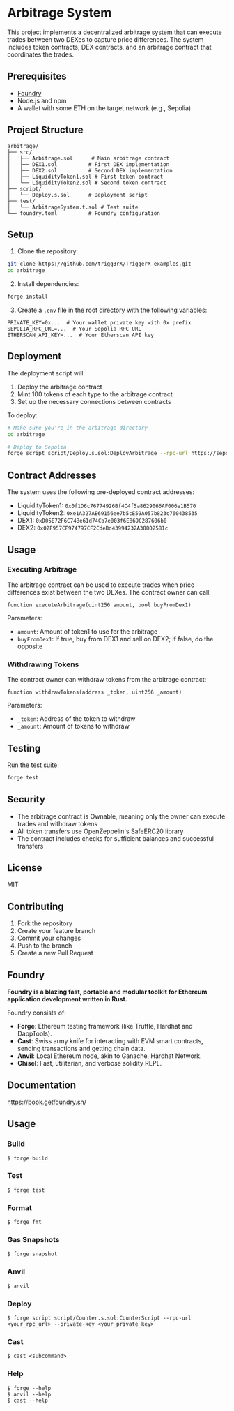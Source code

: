 # Arbitrage System

This project implements a decentralized arbitrage system that can execute trades between two DEXes to capture price differences. The system includes token contracts, DEX contracts, and an arbitrage contract that coordinates the trades.

## Prerequisites

- [Foundry](https://book.getfoundry.sh/getting-started/installation)
- Node.js and npm
- A wallet with some ETH on the target network (e.g., Sepolia)

## Project Structure

```
arbitrage/
├── src/
│   ├── Arbitrage.sol      # Main arbitrage contract
│   ├── DEX1.sol          # First DEX implementation
│   ├── DEX2.sol          # Second DEX implementation
│   ├── LiquidityToken1.sol # First token contract
│   └── LiquidityToken2.sol # Second token contract
├── script/
│   └── Deploy.s.sol      # Deployment script
├── test/
│   └── ArbitrageSystem.t.sol # Test suite
└── foundry.toml          # Foundry configuration
```

## Setup

1. Clone the repository:
```bash
git clone https://github.com/trigg3rX/TriggerX-examples.git
cd arbitrage
```

2. Install dependencies:
```bash
forge install
```

3. Create a `.env` file in the root directory with the following variables:
```env
PRIVATE_KEY=0x...  # Your wallet private key with 0x prefix
SEPOLIA_RPC_URL=...  # Your Sepolia RPC URL
ETHERSCAN_API_KEY=...  # Your Etherscan API key
```

## Deployment

The deployment script will:
1. Deploy the arbitrage contract
2. Mint 100 tokens of each type to the arbitrage contract
3. Set up the necessary connections between contracts

To deploy:

```bash
# Make sure you're in the arbitrage directory
cd arbitrage

# Deploy to Sepolia
forge script script/Deploy.s.sol:DeployArbitrage --rpc-url https://sepolia.base.org --broadcast
```

## Contract Addresses

The system uses the following pre-deployed contract addresses:

- LiquidityToken1: `0x0f1D6c76774926Bf4C4f5a8629066AF006e1B570`
- LiquidityToken2: `0xe1A327AE69156ee7b5cE59A057b823c760438535`
- DEX1: `0xD05E72F6C74Be61d74Cb7e003f6E869C287606b0`
- DEX2: `0x02F957CF974797CF2CdeBd43994232A38802581c`

## Usage

### Executing Arbitrage

The arbitrage contract can be used to execute trades when price differences exist between the two DEXes. The contract owner can call:

```solidity
function executeArbitrage(uint256 amount, bool buyFromDex1)
```

Parameters:
- `amount`: Amount of token1 to use for the arbitrage
- `buyFromDex1`: If true, buy from DEX1 and sell on DEX2; if false, do the opposite

### Withdrawing Tokens

The contract owner can withdraw tokens from the arbitrage contract:

```solidity
function withdrawTokens(address _token, uint256 _amount)
```

Parameters:
- `_token`: Address of the token to withdraw
- `_amount`: Amount of tokens to withdraw

## Testing

Run the test suite:

```bash
forge test
```

## Security

- The arbitrage contract is Ownable, meaning only the owner can execute trades and withdraw tokens
- All token transfers use OpenZeppelin's SafeERC20 library
- The contract includes checks for sufficient balances and successful transfers

## License

MIT

## Contributing

1. Fork the repository
2. Create your feature branch
3. Commit your changes
4. Push to the branch
5. Create a new Pull Request

## Foundry

**Foundry is a blazing fast, portable and modular toolkit for Ethereum application development written in Rust.**

Foundry consists of:

-   **Forge**: Ethereum testing framework (like Truffle, Hardhat and DappTools).
-   **Cast**: Swiss army knife for interacting with EVM smart contracts, sending transactions and getting chain data.
-   **Anvil**: Local Ethereum node, akin to Ganache, Hardhat Network.
-   **Chisel**: Fast, utilitarian, and verbose solidity REPL.

## Documentation

https://book.getfoundry.sh/

## Usage

### Build

```shell
$ forge build
```

### Test

```shell
$ forge test
```

### Format

```shell
$ forge fmt
```

### Gas Snapshots

```shell
$ forge snapshot
```

### Anvil

```shell
$ anvil
```

### Deploy

```shell
$ forge script script/Counter.s.sol:CounterScript --rpc-url <your_rpc_url> --private-key <your_private_key>
```

### Cast

```shell
$ cast <subcommand>
```

### Help

```shell
$ forge --help
$ anvil --help
$ cast --help
```
